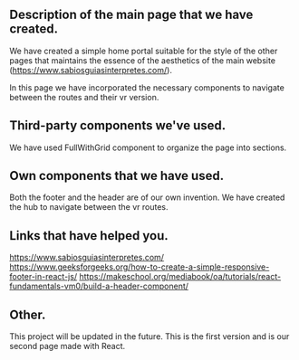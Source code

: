 ## Description of the main page that we have created.

We have created a simple home portal suitable for the style of the other pages that maintains the essence of the aesthetics of the main website (https://www.sabiosguiasinterpretes.com/).

In this page we have incorporated the necessary components to navigate between the routes and their vr version.

## Third-party components we've used.

We have used FullWithGrid component to organize the page into sections.

## Own components that we have used.

Both the footer and the header are of our own invention. We have created the hub to navigate between the vr routes.

## Links that have helped you.

https://www.sabiosguiasinterpretes.com/
https://www.geeksforgeeks.org/how-to-create-a-simple-responsive-footer-in-react-js/
https://makeschool.org/mediabook/oa/tutorials/react-fundamentals-vm0/build-a-header-component/

## Other.

This project will be updated in the future. This is the first version and is our second page made with React.